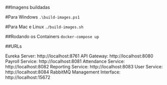 ##Imagens buildadas

#Para Windows
`.\build-images.ps1`

#Para Mac e Linux
`./build-images.sh`

##Rodando os Containers
`docker-compose up`

##URLs

Eureka Server: http://localhost:8761
API Gateway: http://localhost:8080
Payroll Service: http://localhost:8081
Attendance Service: http://localhost:8082
Reporting Service: http://localhost:8083
User Service: http://localhost:8084
RabbitMQ Management Interface: http://localhost:15672